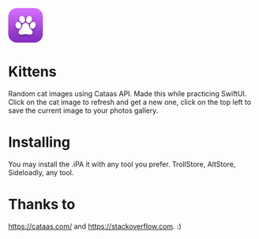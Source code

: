 <img src="assets/Kittens-modified.png" alt="Logo" width="70" height="70">

# Kittens
Random cat images using Cataas API. Made this while practicing SwiftUI. Click on the cat image to refresh and get a new one, click on the top left to save the current image to your photos gallery.

# Installing
You may install the .iPA it with any tool you prefer. TrollStore, AltStore, Sideloadly, any tool.

# Thanks to
https://cataas.com/ and https://stackoverflow.com. :)
